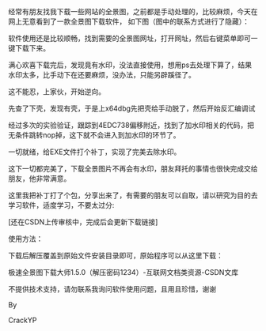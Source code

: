 ​
经常有朋友找我下载一些网站的全景图，之前都是手动处理的，比较麻烦，今天在网上无意看到了一款全景图下载软件， 如下图（图中的联系方式进行了隐藏）：




软件使用还是比较顺畅，找到需要的全景图网址，打开网址，然后右键菜单即可一键下载下来。

满心欢喜下载完后，发现竟有水印，没法直接使用，想用ps去处理下算了，结果水印太多，比手动下在还要麻烦，没办法，只能另辟蹊径了。

这不能忍，上家伙，开始逆向。

先查了下壳，发现有壳，于是上x64dbg先把壳给手动脱了，然后开始反汇编调试




经过多次的实验验证，跟踪到4EDC738偏移附近，找到了加水印相关的代码，把无条件跳转nop掉，这下就不会进入到加水印的环节了。

一切就绪，给EXE文件打个补丁，实现了完美去除水印。

这下一切都完美了，下载全景图片不再会有水印，朋友拜托的事情也很快完成交给朋友，他非常满意。

这里我把补丁打了个包，分享出来了，有需要的朋友可以自取，请以研究为目的去学习软件，适度学习，不要太过分:

[还在CSDN上传审核中，完成后会更新下载链接]

使用方法：

下载后解压覆盖到原始文件安装目录即可，原始程序可以从这里下载： 

极速全景图下载大师1.5.0（解压密码1234）-互联网文档类资源-CSDN文库

不提供技术支持，请勿联系我询问软件使用问题，且用且珍惜，谢谢

By

CrackYP

​
